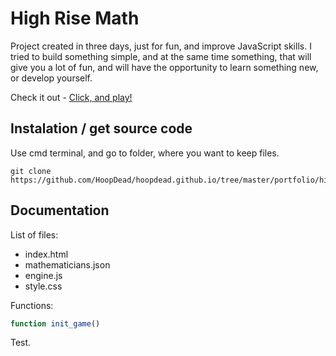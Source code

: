 # High Rise Math

Project created in three days, just for fun, and improve JavaScript skills. I tried to build something simple, and at the same time something, that will give you a lot of fun, and will have the opportunity to learn something new, or develop yourself.

Check it out - [Click, and play!](https://hoopdead.github.io/portfolio/high_rise_math/)

## Instalation / get source code

Use cmd terminal, and go to folder, where you want to keep files.

```
git clone https://github.com/HoopDead/hoopdead.github.io/tree/master/portfolio/high_rise_math
```

## Documentation

List of files:
- index.html
- mathematicians.json
- engine.js
- style.css

Functions:
```javascript 
function init_game()
```
Test.
